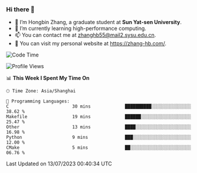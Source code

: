 ### Hi there 👋

- 🔭 I’m Hongbin Zhang, a graduate student at **Sun Yat-sen University**.
- 🌱 I’m currently learning high-performance computing.
- 📫 You can contact me at zhanghb55@mail2.sysu.edu.cn.
- 👀 You can visit my personal website at https://zhang-hb.com/.

<!--START_SECTION:waka-->
![Code Time](http://img.shields.io/badge/Code%20Time-215%20hrs%2044%20mins-blue)

![Profile Views](http://img.shields.io/badge/Profile%20Views-0-blue)

📊 **This Week I Spent My Time On** 

```text
🕑︎ Time Zone: Asia/Shanghai

💬 Programming Languages: 
C                        30 mins             ██████████░░░░░░░░░░░░░░░   38.62 % 
Makefile                 19 mins             ██████░░░░░░░░░░░░░░░░░░░   25.47 % 
Other                    13 mins             ████░░░░░░░░░░░░░░░░░░░░░   16.98 % 
Python                   9 mins              ███░░░░░░░░░░░░░░░░░░░░░░   12.00 % 
CMake                    5 mins              ██░░░░░░░░░░░░░░░░░░░░░░░   06.76 % 
```


 Last Updated on 13/07/2023 00:40:34 UTC
<!--END_SECTION:waka-->